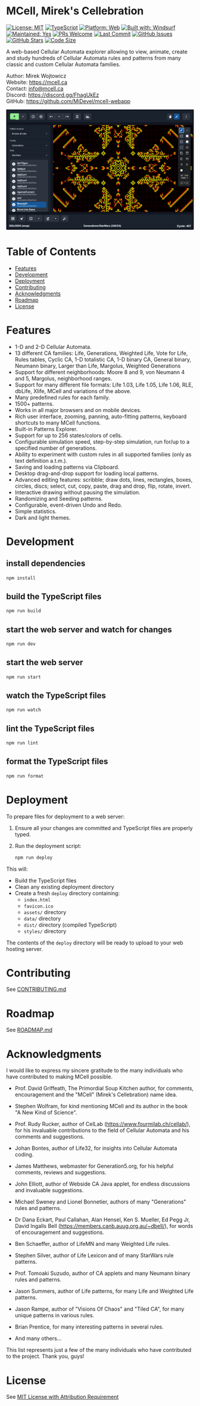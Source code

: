 # MCell, Mirek's Cellebration

[![License: MIT](https://img.shields.io/badge/License-MIT-880000.svg)](https://opensource.org/licenses/MIT)
[![TypeScript](https://img.shields.io/badge/TypeScript-5.0-blue.svg)](https://www.typescriptlang.org/)
[![Platform: Web](https://img.shields.io/badge/Platform-Web-blue.svg)](https://mcell.ca)
[![Built with: Windsurf](https://img.shields.io/badge/Built%20with-Windsurf-blue)](https://github.com/MiDevel/mcell-webapp)
[![Maintained: Yes](https://img.shields.io/badge/Maintained-Yes-008800.svg)](https://github.com/MiDevel/mcell-webapp/commits/main)
[![PRs Welcome](https://img.shields.io/badge/PRs-Welcome-008800.svg)](https://github.com/MiDevel/mcell-webapp/blob/main/CONTRIBUTING.md)
[![Last Commit](https://img.shields.io/github/last-commit/MiDevel/mcell-webapp)](https://github.com/MiDevel/mcell-webapp/commits/main)
[![GitHub Issues](https://img.shields.io/github/issues/MiDevel/mcell-webapp)](https://github.com/MiDevel/mcell-webapp/issues)
[![GitHub Stars](https://img.shields.io/github/stars/MiDevel/mcell-webapp)](https://github.com/MiDevel/mcell-webapp/stargazers)
[![Code Size](https://img.shields.io/github/languages/code-size/MiDevel/mcell-webapp)](https://github.com/MiDevel/mcell-webapp)

A web-based Cellular Automata explorer allowing to view, animate, create and study hundreds of Cellular Automata rules and patterns from many classic and custom Cellular Automata families.

Author: Mirek Wojtowicz  
Website: https://mcell.ca  
Contact: info@mcell.ca  
Discord: https://discord.gg/FhagUkEz  
GitHub: https://github.com/MiDevel/mcell-webapp

![MCell for Web](assets/mcell-web.png)


# Table of Contents

* [Features](#features)
* [Development](#development)
* [Deployment](#deployment)
* [Contributing](#contributing)
* [Acknowledgments](#acknowledgments)
* [Roadmap](#roadmap)
* [License](#license)


# Features

* 1-D and 2-D Cellular Automata.
* 13 different CA families: Life, Generations, Weighted Life, Vote for Life, Rules tables, Cyclic CA, 1-D totalistic CA, 1-D binary CA, General binary, Neumann binary, Larger than Life, Margolus, Weighted Generations
* Support for different neighborhoods: Moore 8 and 9, von Neumann 4 and 5, Margolus, neighborhood ranges.
* Support for many different file formats: Life 1.03, Life 1.05, Life 1.06, RLE, dbLife, Xlife, MCell and variations of the above. 
* Many predefined rules for each family.
* 1500+ patterns.
* Works in all major browsers and on mobile devices.
* Rich user interface, zooming, panning, auto-fitting patterns, keyboard shortcuts to many MCell functions.
* Built-in Patterns Explorer.
* Support for up to 256 states/colors of cells.
* Configurable simulation speed, step-by-step simulation, run for/up to a specified number of generations.
* Ability to experiment with custom rules in all supported families (only as text definition a.t.m.).
* Saving and loading patterns via Clipboard.
* Desktop drag-and-drop support for loading local patterns.
* Advanced editing features: scribble; draw dots, lines, rectangles, boxes, circles, discs; select, cut, copy, paste, drag and drop, flip, rotate, invert.
* Interactive drawing without pausing the simulation.
* Randomizing and Seeding patterns.
* Configurable, event-driven Undo and Redo.
* Simple statistics.
* Dark and light themes.


# Development

## install dependencies
```bash
npm install
```

## build the TypeScript files
```bash
npm run build
```

## start the web server and watch for changes
```bash
npm run dev
```

## start the web server
```bash
npm run start
```

## watch the TypeScript files
```bash
npm run watch
```

## lint the TypeScript files
```bash
npm run lint
```

## format the TypeScript files
```bash
npm run format
```

# Deployment

To prepare files for deployment to a web server:

1. Ensure all your changes are committed and TypeScript files are properly typed.

2. Run the deployment script:
   ```bash
   npm run deploy
   ```

This will:
- Build the TypeScript files
- Clean any existing deployment directory
- Create a fresh `deploy` directory containing:
  - `index.html`
  - `favicon.ico`
  - `assets/` directory
  - `data/` directory
  - `dist/` directory (compiled TypeScript)
  - `styles/` directory

The contents of the `deploy` directory will be ready to upload to your web hosting server.


# Contributing

See [CONTRIBUTING.md](CONTRIBUTING.md)


# Roadmap

See [ROADMAP.md](ROADMAP.md)


# Acknowledgments

I would like to express my sincere gratitude to the many individuals who have contributed to making MCell possible.

- Prof. David Griffeath, The Primordial Soup Kitchen author, for comments, encouragement and the "MCell" (Mirek's Cellebration) name idea.

- Stephen Wolfram, for kind mentioning MCell and its author in the book "A New Kind of Science".

- Prof. Rudy Rucker, author of CelLab (https://www.fourmilab.ch/cellab/), for his invaluable contributions to the field of Cellular Automata and his comments and suggestions.

- Johan Bontes, author of Life32, for insights into Cellular Automata coding.

- James Matthews, webmaster for Generation5.org, for his helpful comments, reviews and suggestions.

- John Elliott, author of Webside CA Java applet, for endless discussions and invaluable suggestions.

- Michael Sweney and Lionel Bonnetier, authors of many "Generations" rules and patterns.

- Dr Dana Eckart, Paul Callahan, Alan Hensel, Ken S. Mueller, Ed Pegg Jr, David Ingalls Bell (https://members.canb.auug.org.au/~dbell/), for words of encouragement and suggestions.

- Ben Schaeffer, author of LifeMN and many Weighted Life rules.

- Stephen Silver, author of Life Lexicon and of many StarWars rule patterns.

- Prof. Tomoaki Suzudo, author of CA applets and many Neumann binary rules and patterns.

- Jason Summers, author of Life patterns, for many Life and Weighted Life patterns.

- Jason Rampe, author of "Visions Of Chaos" and "Tiled CA", for many unique patterns in various rules.

- Brian Prentice, for many interesting patterns in several rules.

- And many others...


This list represents just a few of the many individuals who have contributed to the project. Thank you, guys!


# License

See [MIT License with Attribution Requirement](LICENSE)
